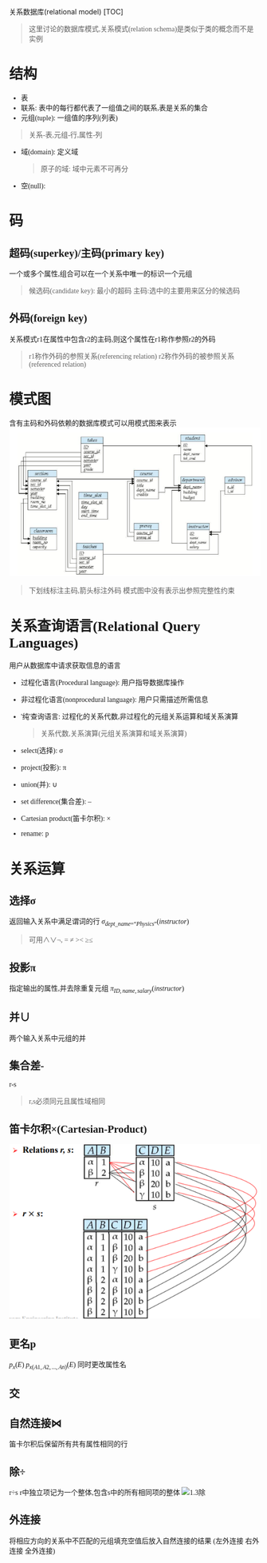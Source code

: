 关系数据库(relational model)
[TOC]
<font face = "Consolas">

> 这里讨论的数据库模式,关系模式(relation schema)是类似于类的概念而不是实例
# 结构
* 表
* 联系: 表中的每行都代表了一组值之间的联系,表是关系的集合
* 元组(tuple): 一组值的序列(列表)
> 关系-表,元组-行,属性-列
* 域(domain): 定义域
    > 原子的域: 域中元素不可再分
* 空(null):

# 码
## 超码(superkey)/主码(primary key)
一个或多个属性,组合可以在一个关系中唯一的标识一个元组 
>候选码(candidate key): 最小的超码
主码:选中的主要用来区分的候选码
## 外码(foreign key)
关系模式r1在属性中包含r2的主码,则这个属性在r1称作参照r2的外码
>r1称作外码的参照关系(referencing relation)
r2称作外码的被参照关系(referenced relation)

# 模式图
含有主码和外码依赖的数据库模式可以用模式图来表示
![1.1模式图](./pics/02/1.1模式图.png)
> 下划线标注主码,箭头标注外码
模式图中没有表示出参照完整性约束

# 关系查询语言(Relational Query Languages)
用户从数据库中请求获取信息的语言
* 过程化语言(Procedural language): 
用户指导数据库操作
* 非过程化语言(nonprocedural language): 
用户只需描述所需信息
* '纯'查询语言: 
过程化的关系代数,非过程化的元组关系运算和域关系演算
    > 关系代数,关系演算(元组关系演算和域关系演算)

* select(选择): σ
* project(投影): π
* union(并): ∪
* set difference(集合差): –
* Cartesian product(笛卡尔积): ×
* rename: p

# 关系运算
## 选择σ
返回输入关系中满足谓词的行
$σ _{dept\_name=“Physics”}(instructor)$
> 可用∧∨¬, = ≠ >< ≥≤
## 投影π
指定输出的属性,并去除重复元组
$π_{ID, name, salary} (instructor)$
## 并∪
两个输入关系中元组的并
## 集合差-
r-s
>r,s必须同元且属性域相同
## 笛卡尔积×(Cartesian-Product)
![1.2笛卡尔积](./pics/02/1.2笛卡尔积.png)
## 更名p
$p_x(E)$ 
$p_{x(A1,A2,...,An)}(E)$ 同时更改属性名
## 交
## 自然连接⋈
笛卡尔积后保留所有共有属性相同的行
## 除÷
r÷s
r中独立项记为一个整体,包含s中的所有相同项的整体
![1.3除](./pics/02/1.3除.png)
## 外连接
将相应方向的关系中不匹配的元组填充空值后放入自然连接的结果
(左外连接 右外连接 全外连接)